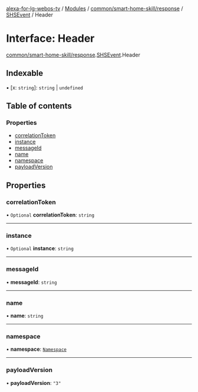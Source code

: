 [alexa-for-lg-webos-tv](../README.md) / [Modules](../modules.md) / [common/smart-home-skill/response](../modules/common_smart_home_skill_response.md) / [SHSEvent](../modules/common_smart_home_skill_response.SHSEvent.md) / Header

# Interface: Header

[common/smart-home-skill/response](../modules/common_smart_home_skill_response.md).[SHSEvent](../modules/common_smart_home_skill_response.SHSEvent.md).Header

## Indexable

▪ [x: `string`]: `string` \| `undefined`

## Table of contents

### Properties

- [correlationToken](common_smart_home_skill_response.SHSEvent.Header-1.md#correlationtoken)
- [instance](common_smart_home_skill_response.SHSEvent.Header-1.md#instance)
- [messageId](common_smart_home_skill_response.SHSEvent.Header-1.md#messageid)
- [name](common_smart_home_skill_response.SHSEvent.Header-1.md#name)
- [namespace](common_smart_home_skill_response.SHSEvent.Header-1.md#namespace)
- [payloadVersion](common_smart_home_skill_response.SHSEvent.Header-1.md#payloadversion)

## Properties

### correlationToken

• `Optional` **correlationToken**: `string`

___

### instance

• `Optional` **instance**: `string`

___

### messageId

• **messageId**: `string`

___

### name

• **name**: `string`

___

### namespace

• **namespace**: [`Namespace`](../modules/common_smart_home_skill_request.SHSDirective.Header.md#namespace)

___

### payloadVersion

• **payloadVersion**: ``"3"``
